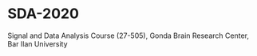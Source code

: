 # SDA-2020
Signal and Data Analysis Course (27-505), Gonda Brain Research Center, Bar Ilan University
